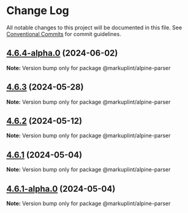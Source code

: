 # Change Log

All notable changes to this project will be documented in this file.
See [Conventional Commits](https://conventionalcommits.org) for commit guidelines.

## [4.6.4-alpha.0](https://github.com/markuplint/markuplint/compare/@markuplint/alpine-parser@4.6.3...@markuplint/alpine-parser@4.6.4-alpha.0) (2024-06-02)

**Note:** Version bump only for package @markuplint/alpine-parser

## [4.6.3](https://github.com/markuplint/markuplint/compare/@markuplint/alpine-parser@4.6.2...@markuplint/alpine-parser@4.6.3) (2024-05-28)

**Note:** Version bump only for package @markuplint/alpine-parser

## [4.6.2](https://github.com/markuplint/markuplint/compare/@markuplint/alpine-parser@4.6.1...@markuplint/alpine-parser@4.6.2) (2024-05-12)

**Note:** Version bump only for package @markuplint/alpine-parser

## [4.6.1](https://github.com/markuplint/markuplint/compare/@markuplint/alpine-parser@4.6.1-alpha.0...@markuplint/alpine-parser@4.6.1) (2024-05-04)

**Note:** Version bump only for package @markuplint/alpine-parser

## [4.6.1-alpha.0](https://github.com/markuplint/markuplint/compare/@markuplint/alpine-parser@4.6.0...@markuplint/alpine-parser@4.6.1-alpha.0) (2024-05-04)

**Note:** Version bump only for package @markuplint/alpine-parser
